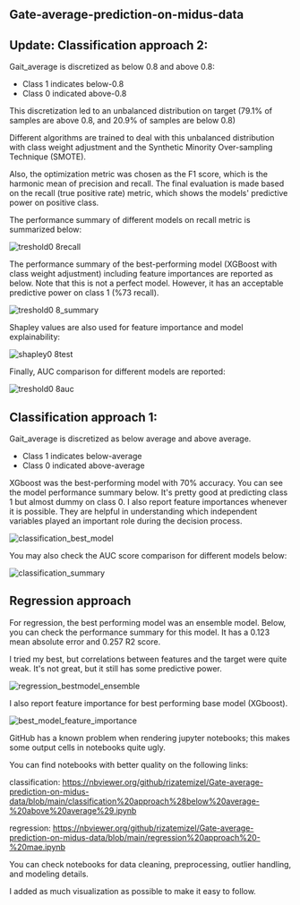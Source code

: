 ## Gate-average-prediction-on-midus-data


## Update: Classification approach 2:

Gait_average is discretized as below 0.8 and above 0.8:
* Class 1 indicates below-0.8
* Class 0 indicated above-0.8

This discretization led to an unbalanced distribution on target (79.1% of samples are above 0.8,  and 20.9% of samples are below 0.8)

Different algorithms are trained to deal with this unbalanced distribution with class weight adjustment and the Synthetic Minority Over-sampling Technique (SMOTE). 

Also, the optimization metric was chosen as the F1 score, which is the harmonic mean of precision and recall. The final evaluation is made based on the recall (true positive rate) metric, which shows the models' predictive power on positive class.

The performance summary of different models on recall metric is summarized below:

![treshold0 8recall](https://github.com/rizatemizel/Gate-average-prediction-on-midus-data/assets/127015640/70f8419f-ec65-4f33-a285-556e3617dac1)

The performance summary of the best-performing model (XGBoost with class weight adjustment) including feature importances are reported as below. Note that this is not a perfect model. However, it has an acceptable predictive power on class 1 (%73 recall).  

![treshold0 8_summary](https://github.com/rizatemizel/Gate-average-prediction-on-midus-data/assets/127015640/355ac8aa-70af-4adc-a458-19301787bd5d)

Shapley values are also used for feature importance and model explainability:

![shapley0 8test](https://github.com/rizatemizel/Gate-average-prediction-on-midus-data/assets/127015640/240f58bd-8ce3-4d1a-a860-cd2e399749ae)

Finally,  AUC comparison for different models are reported: 

![treshold0 8auc](https://github.com/rizatemizel/Gate-average-prediction-on-midus-data/assets/127015640/a13bb276-5311-4cd7-8ac2-5be1126ecc01)



## Classification approach 1:

Gait_average is discretized as below average and above average.
* Class 1 indicates below-average
* Class 0 indicated above-average

XGboost was the best-performing model with 70% accuracy. You can see the model performance summary below. It's pretty good at predicting class 1 but almost dummy on class 0. I also report feature importances whenever it is possible. They are helpful in understanding which independent variables played an important role during the decision process. 

![classification_best_model](https://github.com/rizatemizel/Gate-average-prediction-on-midus-data/assets/127015640/ae4a2349-3edc-472e-8f56-d1376800ae7b)

You may also check the AUC score comparison for different models below:

![classification_summary](https://github.com/rizatemizel/Gate-average-prediction-on-midus-data/assets/127015640/1442e836-c257-4692-a1b9-d6b0b340596e)


## Regression approach

For regression, the best performing model was an ensemble model. Below, you can check the performance summary for this model. It has a 0.123 mean absolute error and 0.257 R2 score. 

I tried my best, but correlations between features and the target were quite weak. It's not great, but it still has some predictive power.

![regression_bestmodel_ensemble](https://github.com/rizatemizel/Gate-average-prediction-on-midus-data/assets/127015640/470fd7ec-c4a7-4800-85c0-de0608a597c5)

I also report feature importance for best performing base model (XGboost).

![best_model_feature_importance](https://github.com/rizatemizel/Gate-average-prediction-on-midus-data/assets/127015640/7a55b6ef-3d24-4d45-a666-8b367d9f5aa2)


GitHub has a known problem when rendering jupyter notebooks; this makes some output cells in notebooks quite ugly.

You can find  notebooks with better quality on the following links:

classification: https://nbviewer.org/github/rizatemizel/Gate-average-prediction-on-midus-data/blob/main/classification%20approach%28below%20average-%20above%20average%29.ipynb


regression: https://nbviewer.org/github/rizatemizel/Gate-average-prediction-on-midus-data/blob/main/regression%20approach%20-%20mae.ipynb

You can check notebooks for data cleaning, preprocessing, outlier handling, and modeling details. 

I added as much visualization as possible to make it easy to follow. 

